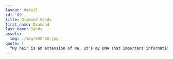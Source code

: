 ```yaml
---
layout: detail
id: '09'
title: Diamond Sands
first_name: Diamond
last_name: Sands
assets:
  img: ./img/000-10.jpg
quote: |
  “My hair is an extension of me. It's my DNA that important information of my experiences, feelings, and thoughts are stored"
---
```

